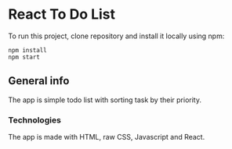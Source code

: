 # React To Do List
To run this project, clone repository and install it locally using npm:
```
npm install
npm start
```
## General info
The app is simple todo list with sorting task by their priority.


### Technologies 
The app is made with HTML, raw CSS, Javascript and React.
